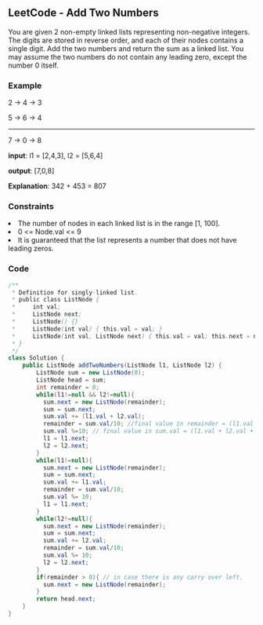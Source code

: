 ## LeetCode - Add Two Numbers
You are given 2 non-empty linked lists representing non-negative integers.
The digits are stored in reverse order, and each of their nodes contains a single digit. 
Add the two numbers and return the sum as a linked list.
You may assume the two numbers do not contain any leading zero, except the number 0 itself.

### Example
2 -> 4 -> 3

5 -> 6 -> 4
___________
7 -> 0 -> 8

**input**: l1 = [2,4,3], l2 = [5,6,4]

**output**: [7,0,8]

**Explanation**: 342 + 453 = 807

### Constraints
<li> The number of nodes in each linked list is in the range [1, 100]. </li>
<li> 0 <= Node.val <= 9 </li>
<li> It is guaranteed that the list represents a number that does not have leading zeros. </li>

### Code
```java
/**
 * Definition for singly-linked list.
 * public class ListNode {
 *     int val;
 *     ListNode next;
 *     ListNode() {}
 *     ListNode(int val) { this.val = val; }
 *     ListNode(int val, ListNode next) { this.val = val; this.next = next; }
 * }
 */
class Solution {
    public ListNode addTwoNumbers(ListNode l1, ListNode l2) {
        ListNode sum = new ListNode(0);
        ListNode head = sum;
        int remainder = 0;
        while(l1!=null && l2!=null){
          sum.next = new ListNode(remainder);
          sum = sum.next;
          sum.val += (l1.val + l2.val); 
          remainder = sum.val/10; //final value in remainder = (l1.val + l2.val + remainder)/10;
          sum.val %=10; // final value in sum.val = (l1.val + l2.val + remainder)%10;
          l1 = l1.next;
          l2 = l2.next;          
        }
        while(l1!=null){
          sum.next = new ListNode(remainder);
          sum = sum.next;
          sum.val += l1.val;
          remainder = sum.val/10;
          sum.val %= 10;
          l1 = l1.next;
        }
        while(l2!=null){
          sum.next = new ListNode(remainder);
          sum = sum.next;
          sum.val += l2.val;
          remainder = sum.val/10;
          sum.val %= 10;
          l2 = l2.next;
        }
        if(remainder > 0){ // in case there is any carry over left.
          sum.next = new ListNode(remainder);
        }
        return head.next;
    }
}
```
